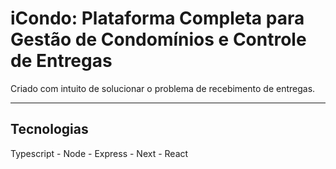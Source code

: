 <h1>iCondo: Plataforma Completa para Gestão de Condomínios e Controle de Entregas</h1>
<p>Criado com intuito de solucionar o problema de recebimento de entregas.</p>
<hr>
<h2>Tecnologias</h2>
<p>Typescript - Node - Express - Next -  React </p>
